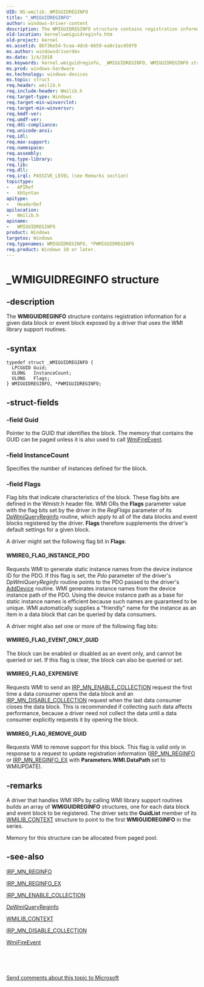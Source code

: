```yaml
---
UID: NS:wmilib._WMIGUIDREGINFO
title: "_WMIGUIDREGINFO"
author: windows-driver-content
description: The WMIGUIDREGINFO structure contains registration information for a given data block or event block exposed by a driver that uses the WMI library support routines.
old-location: kernel\wmiguidreginfo.htm
old-project: kernel
ms.assetid: 8bf36e54-5caa-4dc6-b659-ea0c1ac450f0
ms.author: windowsdriverdev
ms.date: 1/4/2018
ms.keywords: kernel.wmiguidreginfo, _WMIGUIDREGINFO, WMIGUIDREGINFO structure [Kernel-Mode Driver Architecture], WMIGUIDREGINFO, wmilib/WMIGUIDREGINFO, kstruct_d_aeedb315-3e08-4af9-9a37-afd06166a662.xml, *PWMIGUIDREGINFO, PWMIGUIDREGINFO, PWMIGUIDREGINFO structure pointer [Kernel-Mode Driver Architecture], wmilib/PWMIGUIDREGINFO
ms.prod: windows-hardware
ms.technology: windows-devices
ms.topic: struct
req.header: wmilib.h
req.include-header: Wmilib.h
req.target-type: Windows
req.target-min-winverclnt: 
req.target-min-winversvr: 
req.kmdf-ver: 
req.umdf-ver: 
req.ddi-compliance: 
req.unicode-ansi: 
req.idl: 
req.max-support: 
req.namespace: 
req.assembly: 
req.type-library: 
req.lib: 
req.dll: 
req.irql: PASSIVE_LEVEL (see Remarks section)
topictype:
-	APIRef
-	kbSyntax
apitype:
-	HeaderDef
apilocation:
-	Wmilib.h
apiname:
-	WMIGUIDREGINFO
product: Windows
targetos: Windows
req.typenames: WMIGUIDREGINFO, *PWMIGUIDREGINFO
req.product: Windows 10 or later.
---
```


# _WMIGUIDREGINFO structure


## -description


The <b>WMIGUIDREGINFO</b> structure contains registration information for a given data block or event block exposed by a driver that uses the WMI library support routines.


## -syntax


````
typedef struct _WMIGUIDREGINFO {
  LPCGUID Guid;
  ULONG   InstanceCount;
  ULONG   Flags;
} WMIGUIDREGINFO, *PWMIGUIDREGINFO;
````


## -struct-fields




### -field Guid

Pointer to the GUID that identifies the block. The memory that contains the GUID can be paged unless it is also used to call <a href="..\wmilib\nf-wmilib-wmifireevent.md">WmiFireEvent</a>.


### -field InstanceCount

Specifies the number of instances defined for the block.


### -field Flags

Flag bits that indicate characteristics of the block. These flag bits are defined in the Wmistr.h header file. WMI ORs the <b>Flags</b> parameter value with the flag bits set by the driver in the <i>RegFlags</i> parameter of its <a href="..\wmilib\nc-wmilib-wmi_query_reginfo_callback.md">DpWmiQueryReginfo</a> routine, which apply to all of the data blocks and event blocks registered by the driver. <b>Flags</b> therefore supplements the driver's default settings for a given block.

A driver might set the following flag bit in <b>Flags</b>:





#### WMIREG_FLAG_INSTANCE_PDO

Requests WMI to generate static instance names from the device instance ID for the PDO. If this flag is set, the <i>Pdo</i> parameter of the driver's <i>DpWmiQueryReginfo</i> routine points to the PDO passed to the driver's <a href="https://msdn.microsoft.com/library/windows/hardware/ff540521">AddDevice</a> routine. WMI generates instance names from the device instance path of the PDO. Using the device instance path as a base for static instance names is efficient because such names are guaranteed to be unique. WMI automatically supplies a "friendly" name for the instance as an item in a data block that can be queried by data consumers.

A driver might also set one or more of the following flag bits:





#### WMIREG_FLAG_EVENT_ONLY_GUID

The block can be enabled or disabled as an event only, and cannot be queried or set. If this flag is clear, the block can also be queried or set.



#### WMIREG_FLAG_EXPENSIVE

Requests WMI to send an <a href="https://msdn.microsoft.com/library/windows/hardware/ff550857">IRP_MN_ENABLE_COLLECTION</a> request the first time a data consumer opens the data block and an <a href="https://msdn.microsoft.com/library/windows/hardware/ff550848">IRP_MN_DISABLE_COLLECTION</a> request when the last data consumer closes the data block. This is recommended if collecting such data affects performance, because a driver need not collect the data until a data consumer explicitly requests it by opening the block.



#### WMIREG_FLAG_REMOVE_GUID

Requests WMI to remove support for this block. This flag is valid only in response to a request to update registration information (<a href="https://msdn.microsoft.com/library/windows/hardware/ff551731">IRP_MN_REGINFO</a> or <a href="https://msdn.microsoft.com/library/windows/hardware/ff551734">IRP_MN_REGINFO_EX</a> with <b>Parameters.WMI.DataPath </b>set to WMIUPDATE).


## -remarks



A driver that handles WMI IRPs by calling WMI library support routines builds an array of <b>WMIGUIDREGINFO</b> structures, one for each data block and event block to be registered. The driver sets the <b>GuidList</b> member of its <a href="..\wmilib\ns-wmilib-_wmilib_context.md">WMILIB_CONTEXT</a> structure to point to the first <b>WMIGUIDREGINFO</b> in the series.

Memory for this structure can be allocated from paged pool.




## -see-also

<a href="https://msdn.microsoft.com/library/windows/hardware/ff551731">IRP_MN_REGINFO</a>



<a href="https://msdn.microsoft.com/library/windows/hardware/ff551734">IRP_MN_REGINFO_EX</a>



<a href="https://msdn.microsoft.com/library/windows/hardware/ff550857">IRP_MN_ENABLE_COLLECTION</a>



<a href="..\wmilib\nc-wmilib-wmi_query_reginfo_callback.md">DpWmiQueryReginfo</a>



<a href="..\wmilib\ns-wmilib-_wmilib_context.md">WMILIB_CONTEXT</a>



<a href="https://msdn.microsoft.com/library/windows/hardware/ff550848">IRP_MN_DISABLE_COLLECTION</a>



<a href="..\wmilib\nf-wmilib-wmifireevent.md">WmiFireEvent</a>



 

 

<a href="mailto:wsddocfb@microsoft.com?subject=Documentation%20feedback [kernel\kernel]:%20WMIGUIDREGINFO structure%20 RELEASE:%20(1/4/2018)&amp;body=%0A%0APRIVACY STATEMENT%0A%0AWe use your feedback to improve the documentation. We don't use your email address for any other purpose, and we'll remove your email address from our system after the issue that you're reporting is fixed. While we're working to fix this issue, we might send you an email message to ask for more info. Later, we might also send you an email message to let you know that we've addressed your feedback.%0A%0AFor more info about Microsoft's privacy policy, see http://privacy.microsoft.com/en-us/default.aspx." title="Send comments about this topic to Microsoft">Send comments about this topic to Microsoft</a>

